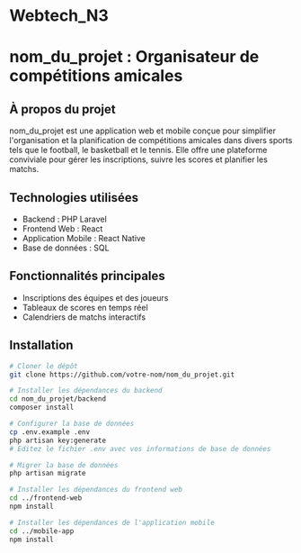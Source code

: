 # Webtech_N3



# nom_du_projet : Organisateur de compétitions amicales

## À propos du projet

nom_du_projet est une application web et mobile conçue pour simplifier l'organisation et la planification de compétitions amicales dans divers sports tels que le football, le basketball et le tennis. Elle offre une plateforme conviviale pour gérer les inscriptions, suivre les scores et planifier les matchs.

## Technologies utilisées

- Backend : PHP Laravel
- Frontend Web : React
- Application Mobile : React Native
- Base de données : SQL

## Fonctionnalités principales

- Inscriptions des équipes et des joueurs
- Tableaux de scores en temps réel
- Calendriers de matchs interactifs

## Installation

```bash
# Cloner le dépôt
git clone https://github.com/votre-nom/nom_du_projet.git

# Installer les dépendances du backend
cd nom_du_projet/backend
composer install

# Configurer la base de données
cp .env.example .env
php artisan key:generate
# Editez le fichier .env avec vos informations de base de données

# Migrer la base de données
php artisan migrate

# Installer les dépendances du frontend web
cd ../frontend-web
npm install

# Installer les dépendances de l'application mobile
cd ../mobile-app
npm install
